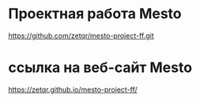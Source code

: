 # Проектная работа Mesto
https://github.com/zetqr/mesto-project-ff.git

# ссылка на веб-сайт Mesto
https://zetqr.github.io/mesto-project-ff/
